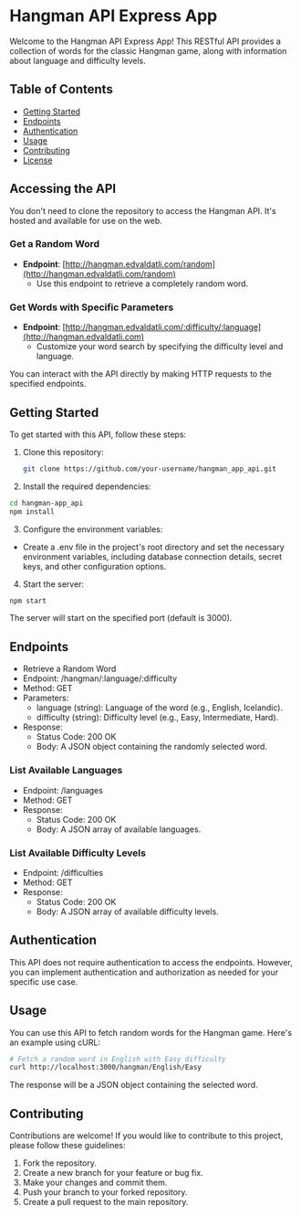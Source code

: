 # Hangman API Express App

Welcome to the Hangman API Express App! This RESTful API provides a collection of words for the classic Hangman game, along with information about language and difficulty levels.

## Table of Contents

- [Getting Started](#getting-started)
- [Endpoints](#endpoints)
- [Authentication](#authentication)
- [Usage](#usage)
- [Contributing](#contributing)
- [License](#license)

## Accessing the API

You don't need to clone the repository to access the Hangman API. It's hosted and available for use on the web.

### Get a Random Word
- **Endpoint**: [http://hangman.edvaldatli.com/random](http://hangman.edvaldatli.com/random)
  - Use this endpoint to retrieve a completely random word.
### Get Words with Specific Parameters
- **Endpoint**: [http://hangman.edvaldatli.com/:difficulty/:language](http://hangman.edvaldatli.com)
  - Customize your word search by specifying the difficulty level and language.

You can interact with the API directly by making HTTP requests to the specified endpoints.

## Getting Started

To get started with this API, follow these steps:

1. Clone this repository:

   ```bash
   git clone https://github.com/your-username/hangman_app_api.git
   ```
2. Install the required dependencies:

```bash
cd hangman-app_api
npm install
```

3. Configure the environment variables:

 - Create a .env file in the project's root directory and set the necessary environment variables, including database connection details, secret keys, and other configuration options.

4. Start the server:

```bash
npm start
```
The server will start on the specified port (default is 3000).

## Endpoints
 - Retrieve a Random Word
 - Endpoint: /hangman/:language/:difficulty
 - Method: GET
 - Parameters:
   - language (string): Language of the word (e.g., English, Icelandic).
   - difficulty (string): Difficulty level (e.g., Easy, Intermediate, Hard).
 - Response:
   - Status Code: 200 OK
   - Body: A JSON object containing the randomly selected word.
### List Available Languages
 - Endpoint: /languages
 - Method: GET
 - Response:
   - Status Code: 200 OK
   - Body: A JSON array of available languages.
### List Available Difficulty Levels
 - Endpoint: /difficulties
 - Method: GET
 - Response:
   - Status Code: 200 OK
   - Body: A JSON array of available difficulty levels.
## Authentication
This API does not require authentication to access the endpoints. However, you can implement authentication and authorization as needed for your specific use case.

## Usage
You can use this API to fetch random words for the Hangman game. Here's an example using cURL:

```bash
# Fetch a random word in English with Easy difficulty
curl http://localhost:3000/hangman/English/Easy
```
The response will be a JSON object containing the selected word.

## Contributing
Contributions are welcome! If you would like to contribute to this project, please follow these guidelines:

1. Fork the repository.
2. Create a new branch for your feature or bug fix.
3. Make your changes and commit them.
4. Push your branch to your forked repository.
5. Create a pull request to the main repository.
